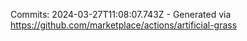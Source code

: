 Commits: 2024-03-27T11:08:07.743Z - Generated via https://github.com/marketplace/actions/artificial-grass
<br>
